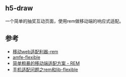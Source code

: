 ## h5-draw

一个简单的抽奖互动页面，使用rem做移动端的响应式适配。

## 参考

- [移动web适配利器-rem](https://github.com/amfe/article/issues/17)
- [amfe-flexible](http://www.alloyteam.com/2016/03/mobile-web-adaptation-tool-rem/)
- [简单粗暴的移动端适配方案 - REM](https://www.imweb.io/topic/5a523cc0a192c3b460fce3a5)
- [手机适配问题之rem和lib-flexible](https://cloud.tencent.com/developer/article/1327909)